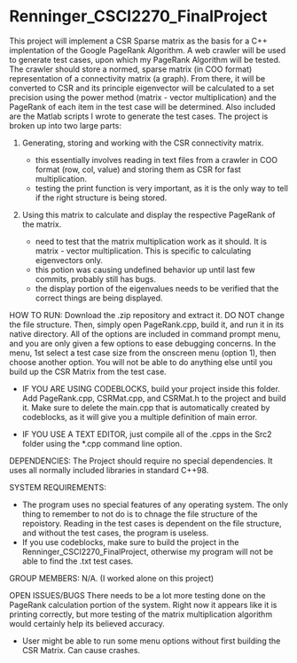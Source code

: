 # Renninger_CSCI2270_FinalProject

  This project will implement a CSR Sparse matrix as the basis for a C++ implentation of the 
Google PageRank Algorithm. A web crawler will be used to generate test cases, upon which my PageRank Algorithm will be tested.
The crawler should store a normed, sparse matrix (in COO format) representation of a connectivity matrix (a graph). From there, it will be converted to CSR and its principle eigenvector will be calculated to a set precision using the power method (matrix - vector multiplication) and the PageRank of each item in the test case will be determined. Also included are the Matlab scripts I wrote to generate the test cases. The project is broken up into two large parts:
  
  1) Generating, storing and working  with the CSR connectivity matrix.
      - this essentially involves reading in text files from a crawler in COO format (row, col, value) and storing them as CSR for      fast multiplication.
      - testing the print function is very important, as it is the only way to tell if the right structure is being stored.
      
  2) Using this matrix to calculate and display the respective PageRank of the matrix.
      - need to test that the matrix multiplication work as it should. It is matrix - vector multiplication. This is specific to        calculating eigenvectors only. 
      - this potion was causing undefined behavior up until last few commits, probably still has bugs.
      - the display portion of the eigenvalues needs to be verified that the correct things are being displayed.

HOW TO RUN:
Download the .zip repository and extract it. DO NOT change the file structure. Then, simply open PageRank.cpp, build it, and run it in its native directory. All of the options are included in command prompt menu, and you are only given a few options to ease debugging concerns. In the menu, 1st select a test case size from the onscreen menu (option 1), then choose another option. You will not be able to do anything else until you build up the CSR Matrix from the test case.

- IF YOU ARE USING CODEBLOCKS, build your project inside this folder. Add PageRank.cpp,
  CSRMat.cpp, and CSRMat.h to the project and build it. Make sure to delete the main.cpp that
  is automatically created by codeblocks, as it will give you a multiple definition of main error.

- IF YOU USE A TEXT EDITOR, just compile all of the .cpps in the Src2 folder using the *.cpp command line option.


DEPENDENCIES:
The Project should require no special dependencies. It uses all normally included libraries in standard C++98.

SYSTEM REQUIREMENTS: 
- The program uses no special features of any operating system. The only thing to remember to not do is to chnage the file structure    of the repoistory. Reading in the test cases is dependent on the file structure, and without the test cases, the program is useless.
- If you use codeblocks, make sure to build the project in the Renninger_CSCI2270_FinalProject, otherwise my program will not be able   to find the .txt test cases.

GROUP MEMBERS:
N/A. (I worked alone on this project)

OPEN ISSUES/BUGS
There needs to be a lot more testing done on the PageRank calculation portion of the system. Right now it appears like it is printing correctly, but more testing of the matrix multiplication algorithm would certainly help its believed accuracy. 
- User might be able to run some menu options without first building the CSR Matrix. Can cause crashes.
